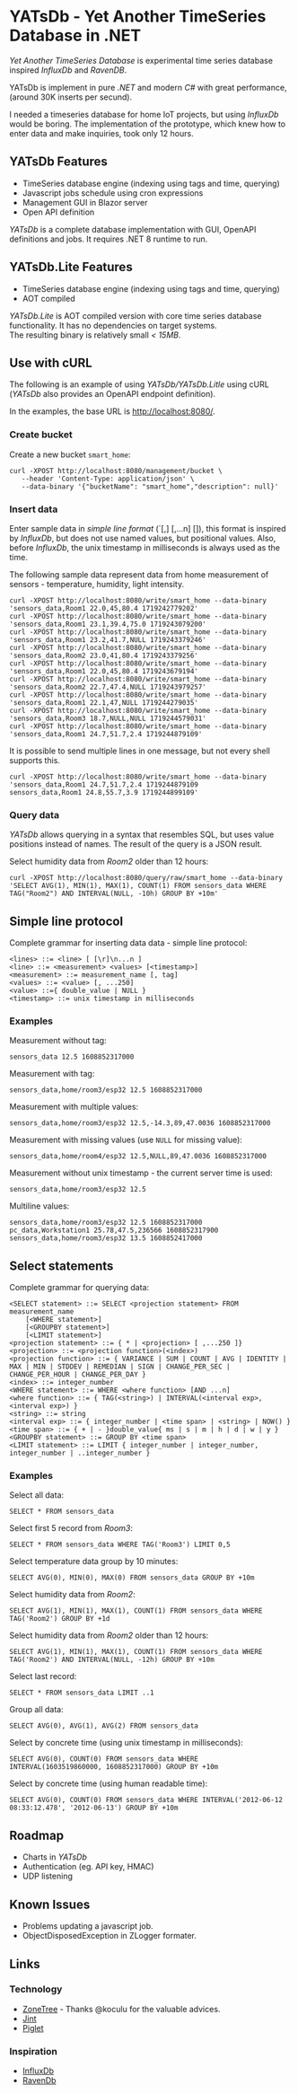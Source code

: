 # YATsDb - Yet Another TimeSeries Database in .NET

_Yet Another TimeSeries Database_ is experimental time series database inspired _InfluxDb_ and _RavenDB_.

YATsDb is implement in pure _.NET_ and modern _C#_ with great performance, (around 30K inserts per secund).

I needed a timeseries database for home IoT projects, but using _InfluxDb_ would be boring.
The implementation of the prototype, which knew how to enter data and make inquiries, took only 12 hours.

## YATsDb Features
- TimeSeries database engine (indexing using tags and time, querying)
- Javascript jobs schedule using cron expressions
- Management GUI in Blazor server
- Open API definition

_YATsDb_ is a complete database implementation with GUI, OpenAPI definitions and jobs. It requires .NET 8 runtime to run.

## YATsDb.Lite Features
- TimeSeries database engine (indexing using tags and time, querying)
- AOT compiled

_YATsDb.Lite_ is AOT compiled version with core time series database functionality.
It has no dependencies on target systems.  
The resulting binary is relatively small _< 15MB_.

## Use with cURL
The following is an example of using _YATsDb/YATsDb.Litle_ using cURL (_YATsDb_ also provides an OpenAPI endpoint definition).

In the examples, the base URL is <http://localhost:8080/>.

### Create bucket
Create a new bucket `smart_home`:
```shell
curl -XPOST http://localhost:8080/management/bucket \
   --header 'Content-Type: application/json' \
   --data-binary '{"bucketName": "smart_home","description": null}'
```

### Insert data
Enter sample data in _simple line format_ (`<measurement>[,<tag>] <value>[,<value>...n] [<timestampInMs>]),
this format is inspired by _InfluxDb_, but does not use named values, but positional values.
Also, before _InfluxDb_, the unix timestamp in milliseconds is always used as the time.

The following sample data represent data from home measurement of sensors - temperature, humidity, light intensity.

```shell
curl -XPOST http://localhost:8080/write/smart_home --data-binary 'sensors_data,Room1 22.0,45,80.4 1719242779202'
curl -XPOST http://localhost:8080/write/smart_home --data-binary 'sensors_data,Room1 23.1,39.4,75.0 1719243079200'
curl -XPOST http://localhost:8080/write/smart_home --data-binary 'sensors_data,Room1 23.2,41.7,NULL 1719243379246'
curl -XPOST http://localhost:8080/write/smart_home --data-binary 'sensors_data,Room2 23.0,41,80.4 1719243379256'
curl -XPOST http://localhost:8080/write/smart_home --data-binary 'sensors_data,Room1 22.0,45,80.4 1719243679194'
curl -XPOST http://localhost:8080/write/smart_home --data-binary 'sensors_data,Room2 22.7,47.4,NULL 1719243979257'
curl -XPOST http://localhost:8080/write/smart_home --data-binary 'sensors_data,Room1 22.1,47,NULL 1719244279035'
curl -XPOST http://localhost:8080/write/smart_home --data-binary 'sensors_data,Room3 18.7,NULL,NULL 1719244579031'
curl -XPOST http://localhost:8080/write/smart_home --data-binary 'sensors_data,Room1 24.7,51.7,2.4 1719244879109'
```

It is possible to send multiple lines in one message, but not every shell supports this.

```shell
curl -XPOST http://localhost:8080/write/smart_home --data-binary 'sensors_data,Room1 24.7,51.7,2.4 1719244879109
sensors_data,Room1 24.8,55.7,3.9 1719244899109'
```

### Query data
_YATsDb_ allows querying in a syntax that resembles SQL, but uses value positions instead of names. The result of the query is a JSON result.

Select humidity data from _Room2_ older than 12 hours:
```shell
curl -XPOST http://localhost:8080/query/raw/smart_home --data-binary 'SELECT AVG(1), MIN(1), MAX(1), COUNT(1) FROM sensors_data WHERE TAG("Room2") AND INTERVAL(NULL, -10h) GROUP BY +10m'
```

## Simple line protocol
Complete grammar for inserting data data - simple line protocol:

```
<lines> ::= <line> [ [\r]\n...n ]
<line> ::= <measurement> <values> [<timestamp>]
<measurement> ::= measurement_name [, tag]
<values> ::= <value> [, ...250]
<value> ::={ double_value | NULL }
<timestamp> ::= unix timestamp in milliseconds
```

### Examples

Measurement without tag:
```
sensors_data 12.5 1608852317000
```

Measurement with tag:
```
sensors_data,home/room3/esp32 12.5 1608852317000
```

Measurement with multiple values:
```
sensors_data,home/room3/esp32 12.5,-14.3,89,47.0036 1608852317000
```

Measurement with missing values (use `NULL` for missing value):
```
sensors_data,home/room4/esp32 12.5,NULL,89,47.0036 1608852317000
```

Measurement without unix timestamp - the current server time is used:
```
sensors_data,home/room3/esp32 12.5
```

Multiline values:
```
sensors_data,home/room3/esp32 12.5 1608852317000
pc_data,Workstation1 25.78,47.5,236566 1608852317900
sensors_data,home/room3/esp32 13.5 1608852417000
```

## Select statements
Complete grammar for querying data:

```
<SELECT statement> ::= SELECT <projection statement> FROM measurement_name 
    [<WHERE statement>]
    [<GROUPBY statement>]
    [<LIMIT statement>]
<projection statement> ::= { * | <projection> [ ,...250 ]}
<projection> ::= <projection function>(<index>)
<projection function> ::= { VARIANCE | SUM | COUNT | AVG | IDENTITY | MAX | MIN | STDDEV | REMEDIAN | SIGN | CHANGE_PER_SEC | CHANGE_PER_HOUR | CHANGE_PER_DAY }
<index> ::= integer_number
<WHERE statement> ::= WHERE <where function> [AND ...n]
<where function> ::= { TAG(<string>) | INTERVAL(<interval exp>, <interval exp>) }
<string> ::= string
<interval exp> ::= { integer_number | <time span> | <string> | NOW() }
<time span> ::= { + | - }double_value{ ms | s | m | h | d | w | y }
<GROUPBY statement> ::= GROUP BY <time span>
<LIMIT statement> ::= LIMIT { integer_number | integer_number, integer_number | ..integer_number }
```

### Examples

Select all data:
```
SELECT * FROM sensors_data
```

Select first 5 record from _Room3_:
```
SELECT * FROM sensors_data WHERE TAG('Room3') LIMIT 0,5
```

Select temperature data group by 10 minutes:
```
SELECT AVG(0), MIN(0), MAX(0) FROM sensors_data GROUP BY +10m
```

Select humidity data from _Room2_:
```
SELECT AVG(1), MIN(1), MAX(1), COUNT(1) FROM sensors_data WHERE TAG('Room2') GROUP BY +1d
```

Select humidity data from _Room2_ older than 12 hours:
```
SELECT AVG(1), MIN(1), MAX(1), COUNT(1) FROM sensors_data WHERE TAG('Room2') AND INTERVAL(NULL, -12h) GROUP BY +10m
```

Select last record:
```
SELECT * FROM sensors_data LIMIT ..1
```

Group all data:
```
SELECT AVG(0), AVG(1), AVG(2) FROM sensors_data
```

Select by concrete time (using unix timestamp in milliseconds):
```
SELECT AVG(0), COUNT(0) FROM sensors_data WHERE INTERVAL(1603519860000, 1608852317000) GROUP BY +10m
```

Select by concrete time (using human readable time):
```
SELECT AVG(0), COUNT(0) FROM sensors_data WHERE INTERVAL('2012-06-12 08:33:12.478', '2012-06-13') GROUP BY +10m
```

## Roadmap
- Charts in _YATsDb_
- Authentication (eg. API key, HMAC)
- UDP listening

## Known Issues
 - Problems updating a javascript job.
 - ObjectDisposedException in ZLogger formater.

## Links

### Technology
* [ZoneTree](https://github.com/koculu/ZoneTree) - Thanks @koculu for the valuable advices.
* [Jint](https://github.com/sebastienros/jint)
* [Piglet](https://github.com/Dervall/Piglet) 

### Inspiration
* [InfluxDb](https://docs.influxdata.com/influxdb/v1/guides/write_data/)
* [RavenDb](https://ravendb.net/docs/article-page/6.0/csharp/document-extensions/timeseries/overview)
